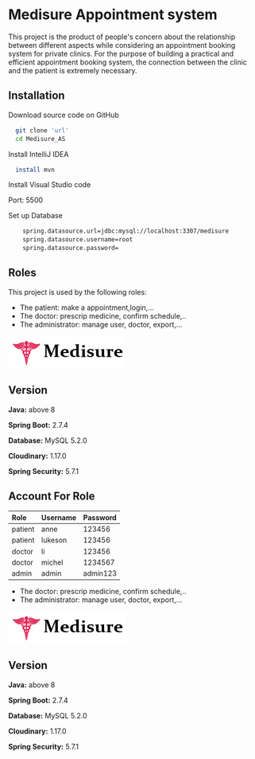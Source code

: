 

# Medisure Appointment system

This project is the product of people's concern about the relationship between different aspects while considering an appointment booking system for private clinics. For the purpose of building a practical and efficient appointment booking system, the connection between the clinic and the patient is extremely necessary.



## Installation

Download source code on GitHub

```bash
  git clone 'url'
  cd Medisure_AS
```

Install IntelliJ IDEA
```bash
  install mvn
```
Install Visual Studio code

Port: 5500

Set up Database
```bash
    spring.datasource.url=jdbc:mysql://localhost:3307/medisure
    spring.datasource.username=root
    spring.datasource.password=
```

## Roles

This project is used by the following roles:

- The patient: make a appointment,login,...
- The doctor: prescrip medicine, confirm schedule,..
- The administrator: manage user, doctor, export,...


![Logo](https://github.com/NgocNhanNe/Medisure_AS/blob/main/medisure_frontend/images/logo.png?raw=true)


## Version

**Java:** above 8

**Spring Boot:** 2.7.4

**Database:** MySQL 5.2.0

**Cloudinary:** 1.17.0

**Spring Security:** 5.7.1
## Account For Role

| Role | Username     | Password                |
| :-------- | :------- | :------------------------- |
| patient | anne | 123456 |
| patient | lukeson | 123456 |
| doctor | li | 123456 |
| doctor | michel | 1234567 |
| admin | admin | admin123 |




- The doctor: prescrip medicine, confirm schedule,..
- The administrator: manage user, doctor, export,...


![Logo](https://github.com/NgocNhanNe/Medisure_AS/blob/main/medisure_frontend/images/logo.png?raw=true)


## Version

**Java:** above 8

**Spring Boot:** 2.7.4

**Database:** MySQL 5.2.0

**Cloudinary:** 1.17.0

**Spring Security:** 5.7.1
